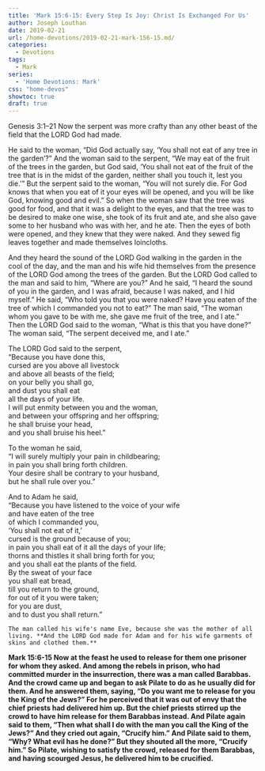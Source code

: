 ```yaml
---
title: 'Mark 15:6-15: Every Step Is Joy: Christ Is Exchanged For Us'
author: Joseph Louthan
date: 2019-02-21
url: /home-devotions/2019-02-21-mark-156-15.md/
categories:
  - Devotions
tags:
  - Mark
series:
  - 'Home Devotions: Mark'
css: "home-devos"
showtoc: true
draft: true
---
```

Genesis 3:1–21 Now the serpent was more crafty than any other beast of the field that the LORD God had made.

He said to the woman, “Did God actually say, ‘You shall not eat of any tree in the garden’?” And the woman said to the serpent, “We may eat of the fruit of the trees in the garden, but God said, ‘You shall not eat of the fruit of the tree that is in the midst of the garden, neither shall you touch it, lest you die.’” But the serpent said to the woman, “You will not surely die. For God knows that when you eat of it your eyes will be opened, and you will be like God, knowing good and evil.” So when the woman saw that the tree was good for food, and that it was a delight to the eyes, and that the tree was to be desired to make one wise, she took of its fruit and ate, and she also gave some to her husband who was with her, and he ate. Then the eyes of both were opened, and they knew that they were naked. And they sewed fig leaves together and made themselves loincloths.

And they heard the sound of the LORD God walking in the garden in the cool of the day, and the man and his wife hid themselves from the presence of the LORD God among the trees of the garden. But the LORD God called to the man and said to him, “Where are you?” And he said, “I heard the sound of you in the garden, and I was afraid, because I was naked, and I hid myself.” He said, “Who told you that you were naked? Have you eaten of the tree of which I commanded you not to eat?” The man said, “The woman whom you gave to be with me, she gave me fruit of the tree, and I ate.” Then the LORD God said to the woman, “What is this that you have done?” The woman said, “The serpent deceived me, and I ate.”

The LORD God said to the serpent,  
	“Because you have done this,  
		cursed are you above all livestock  
		and above all beasts of the field;  
	on your belly you shall go,  
		and dust you shall eat  
		all the days of your life.  
	I will put enmity between you and the woman,  
		and between your offspring and her offspring;  
	he shall bruise your head,  
		and you shall bruise his heel.”
	
To the woman he said,  
  “I will surely multiply your pain in childbearing;  
		in pain you shall bring forth children.  
	Your desire shall be contrary to your husband,  
		but he shall rule over you.”
	
And to Adam he said,  
  “Because you have listened to the voice of your wife  
		and have eaten of the tree  
	of which I commanded you,  
		‘You shall not eat of it,’  
	cursed is the ground because of you;  
		in pain you shall eat of it all the days of your life;  
	thorns and thistles it shall bring forth for you;  
		and you shall eat the plants of the field.  
	By the sweat of your face  
		you shall eat bread,  
	till you return to the ground,  
		for out of it you were taken;  
	for you are dust,  
		and to dust you shall return.”
	
	
	The man called his wife's name Eve, because she was the mother of all living. **And the LORD God made for Adam and for his wife garments of skins and clothed them.**

**Mark 15:6-15 Now at the feast he used to release for them one prisoner for whom they asked. And among the rebels in prison, who had committed murder in the insurrection, there was a man called Barabbas. And the crowd came up and began to ask Pilate to do as he usually did for them. And he answered them, saying, “Do you want me to release for you the King of the Jews?” For he perceived that it was out of envy that the chief priests had delivered him up. But the chief priests stirred up the crowd to have him release for them Barabbas instead. And Pilate again said to them, “Then what shall I do with the man you call the King of the Jews?” And they cried out again, “Crucify him.” And Pilate said to them, “Why? What evil has he done?” But they shouted all the more, “Crucify him.” So Pilate, wishing to satisfy the crowd, released for them Barabbas, and having scourged Jesus, he delivered him to be crucified.**